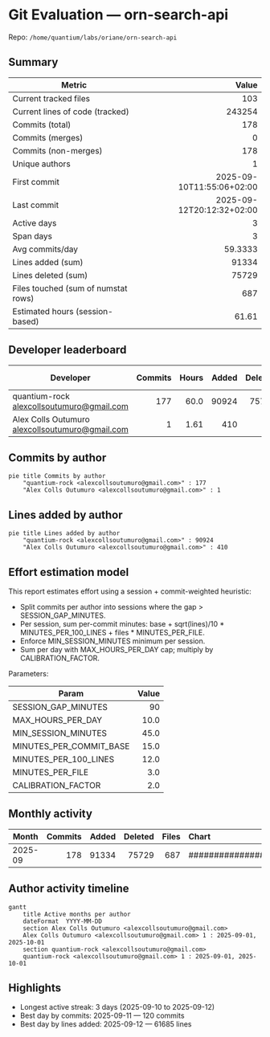 # Git Evaluation — orn-search-api

Repo: `/home/quantium/labs/oriane/orn-search-api`

## Summary

| Metric | Value |
|---|---:|
| Current tracked files | 103 |
| Current lines of code (tracked) | 243254 |
| Commits (total) | 178 |
| Commits (merges) | 0 |
| Commits (non-merges) | 178 |
| Unique authors | 1 |
| First commit | 2025-09-10T11:55:06+02:00 |
| Last commit | 2025-09-12T20:12:32+02:00 |
| Active days | 3 |
| Span days | 3 |
| Avg commits/day | 59.3333 |
| Lines added (sum) | 91334 |
| Lines deleted (sum) | 75729 |
| Files touched (sum of numstat rows) | 687 |
| Estimated hours (session-based) | 61.61 |

## Developer leaderboard

| Developer | Commits | Hours | Added | Deleted | Files | Active days | First | Last | Avg size | Median size | Stars |
|---|---:|---:|---:|---:|---:|---:|---|---|---:|---:|:--:
| quantium-rock <alexcollsoutumuro@gmail.com> | 177 | 60.0 | 90924 | 75729 | 684 | 3 | 2025-09-10T21:51:14+02:00 | 2025-09-12T20:12:32+02:00 | 941.54 | 36.0 | ★★★★★ |
| Alex Colls Outumuro <alexcollsoutumuro@gmail.com> | 1 | 1.61 | 410 | 0 | 3 | 1 | 2025-09-10T11:55:06+02:00 | 2025-09-10T11:55:06+02:00 | 410.0 | 410.0 | ☆☆☆☆☆ |

## Commits by author

```mermaid
pie title Commits by author
    "quantium-rock <alexcollsoutumuro@gmail.com>" : 177
    "Alex Colls Outumuro <alexcollsoutumuro@gmail.com>" : 1
```

## Lines added by author

```mermaid
pie title Lines added by author
    "quantium-rock <alexcollsoutumuro@gmail.com>" : 90924
    "Alex Colls Outumuro <alexcollsoutumuro@gmail.com>" : 410
```

## Effort estimation model

This report estimates effort using a session + commit-weighted heuristic:
- Split commits per author into sessions where the gap > SESSION_GAP_MINUTES.
- Per session, sum per-commit minutes: base + sqrt(lines)/10 * MINUTES_PER_100_LINES + files * MINUTES_PER_FILE.
- Enforce MIN_SESSION_MINUTES minimum per session.
- Sum per day with MAX_HOURS_PER_DAY cap; multiply by CALIBRATION_FACTOR.

Parameters:

| Param | Value |
|---|---:|
| SESSION_GAP_MINUTES | 90 |
| MAX_HOURS_PER_DAY | 10.0 |
| MIN_SESSION_MINUTES | 45.0 |
| MINUTES_PER_COMMIT_BASE | 15.0 |
| MINUTES_PER_100_LINES | 12.0 |
| MINUTES_PER_FILE | 3.0 |
| CALIBRATION_FACTOR | 2.0 |

## Monthly activity

| Month | Commits | Added | Deleted | Files | Chart |
|---|---:|---:|---:|---:|:---|
| 2025-09 | 178 | 91334 | 75729 | 687 | ######################################## |

## Author activity timeline

```mermaid
gantt
    title Active months per author
    dateFormat  YYYY-MM-DD
    section Alex Colls Outumuro <alexcollsoutumuro@gmail.com>
    Alex Colls Outumuro <alexcollsoutumuro@gmail.com> 1 : 2025-09-01, 2025-10-01
    section quantium-rock <alexcollsoutumuro@gmail.com>
    quantium-rock <alexcollsoutumuro@gmail.com> 1 : 2025-09-01, 2025-10-01
```

## Highlights

- Longest active streak: 3 days (2025-09-10 to 2025-09-12)
- Best day by commits: 2025-09-11 — 120 commits
- Best day by lines added: 2025-09-12 — 61685 lines

